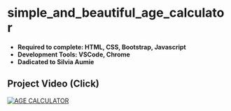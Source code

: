# simple_and_beautiful_age_calculator

- **Required to complete: HTML, CSS, Bootstrap, Javascript**
- **Development Tools: VSCode, Chrome**
- **Dadicated to Silvia Aumie**

## Project Video (Click)

[![AGE CALCULATOR](https://img.youtube.com/vi/6cyCIGNRZOc/0.jpg)](https://www.youtube.com/playlist?list=PLkbn3O2bR1CrsM8QrZvQqjCuc8qmM0xc2)

